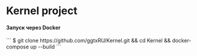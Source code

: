 # Kernel project

<h4>Запуск через Docker</h4>
```
$ git clone https://github.com/ggtxRU/Kernel.git && cd Kernel && docker-compose up --build 
```